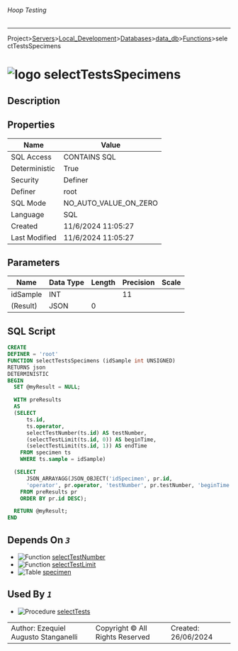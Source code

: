 ###### Hoop Testing
___
Project>[Servers](../../../../Servers.md)>[Local_Development](../../../Local_Development.md)>[Databases](../../Databases.md)>[data_db](../data_db.md)>[Functions](Functions.md)>selectTestsSpecimens


# ![logo](../../../../../Images/function64.svg) selectTestsSpecimens

## <a name="#Description"></a>Description
> 
## <a name="#Properties"></a>Properties
|Name|Value|
|---|---|
|SQL Access|CONTAINS SQL|
|Deterministic|True|
|Security|Definer|
|Definer|root|
|SQL Mode|NO_AUTO_VALUE_ON_ZERO|
|Language|SQL|
|Created|11/6/2024 11:05:27|
|Last Modified|11/6/2024 11:05:27|


## <a name="#Parameters"></a>Parameters
|Name|Data Type|Length|Precision|Scale|
|---|---|---|---|---|
|idSample|INT||11||
|(Result)|JSON|0|||

## <a name="#SqlScript"></a>SQL Script
```SQL
CREATE
DEFINER = 'root'
FUNCTION selectTestsSpecimens (idSample int UNSIGNED)
RETURNS json
DETERMINISTIC
BEGIN
  SET @myResult = NULL;

  WITH preResults
  AS
  (SELECT
      ts.id,
      ts.operator,
      selectTestNumber(ts.id) AS testNumber,
      (selectTestLimit(ts.id, 0)) AS beginTime,
      (selectTestLimit(ts.id, 1)) AS endTime
    FROM specimen ts
    WHERE ts.sample = idSample)

  (SELECT
      JSON_ARRAYAGG(JSON_OBJECT('idSpecimen', pr.id,
      'operator', pr.operator, 'testNumber', pr.testNumber, 'beginTime', DATE_FORMAT(pr.beginTime, '%d/%m/%Y %H:%i:%s'), 'endTime', DATE_FORMAT(pr.endTime, '%d/%m/%Y %H:%i:%s'), 'duration', DATE_FORMAT(TIMEDIFF(pr.endTime, pr.beginTime), '%H:%i:%s'))) INTO @myResult
    FROM preResults pr
    ORDER BY pr.id DESC);

  RETURN @myResult;
END
```

## <a name="#DependsOn"></a>Depends On _`3`_
- ![Function](../../../../../Images/function.svg) [selectTestNumber](selectTestNumber.md)
- ![Function](../../../../../Images/function.svg) [selectTestLimit](selectTestLimit.md)
- ![Table](../../../../../Images/table.svg) [specimen](../Tables/specimen.md)


## <a name="#UsedBy"></a>Used By _`1`_
- ![Procedure](../../../../../Images/procedure.svg) [selectTests](../Procedures/selectTests.md)


||||
|---|---|---|
|Author: Ezequiel Augusto Stanganelli|Copyright © All Rights Reserved|Created: 26/06/2024|